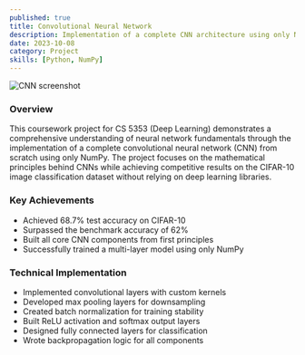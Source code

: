 ```yaml
---
published: true
title: Convolutional Neural Network
description: Implementation of a complete CNN architecture using only NumPy for image classification on CIFAR-10 dataset.
date: 2023-10-08
category: Project
skills: [Python, NumPy]
---
```


![CNN screenshot](/images/portfolio/CNN.png)

### Overview

This coursework project for CS 5353 (Deep Learning) demonstrates a comprehensive understanding of neural network fundamentals through the implementation of a complete convolutional neural network (CNN) from scratch using only NumPy. The project focuses on the mathematical principles behind CNNs while achieving competitive results on the CIFAR-10 image classification dataset without relying on deep learning libraries.

### Key Achievements

- Achieved 68.7% test accuracy on CIFAR-10
- Surpassed the benchmark accuracy of 62%
- Built all core CNN components from first principles
- Successfully trained a multi-layer model using only NumPy

### Technical Implementation

- Implemented convolutional layers with custom kernels
- Developed max pooling layers for downsampling
- Created batch normalization for training stability
- Built ReLU activation and softmax output layers
- Designed fully connected layers for classification
- Wrote backpropagation logic for all components
